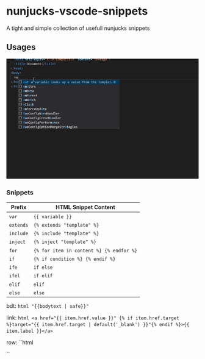 # nunjucks-vscode-snippets 

A tight and simple collection of usefull nunjucks snippets

## Usages

![Usage](images/usage.gif)

### Snippets

| Prefix      | HTML Snippet Content                             |
| ----------- | ------------------------------------------------ |
| `var`       | `{{ variable }}`                                 |
| `extends`   | `{% extends "template" %}`                       |
| `include`   | `{% include "template" %}`                       |
| `inject`    | `{% inject "template" %}`                        |
| `for`       | `{% for item in content %} {% endfor %}`         |
| `if`        | `{% if condition %} {% endif %}`                 |
| `ife`       | `if else`                                        |
| `ifel`      | `if elif`                                        |
| `elif`      | `elif`                                           |
| `else`      | `else`                                           |

bdt:
``html
"{{bodytext | safe}}"
``

link: 
``html
<a href="{{ item.href.value }}" {% if item.href.target %}target="{{ item.href.target | default('_blank') }}"{% endif %}>{{ item.label }}</a>
``

row:
``html
<div class="row">
	<div class="column"></div>
	<div class="column"></div>
</div>
``